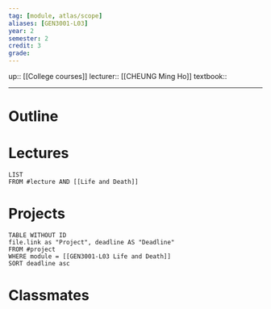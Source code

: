 ```yaml
---
tag: [module, atlas/scope]
aliases: [GEN3001-L03]
year: 2
semester: 2
credit: 3
grade: 
---
```

up:: [[College courses]]
lecturer:: [[CHEUNG Ming Ho]]
textbook:: 
___
# Outline

# Lectures
```dataview
LIST
FROM #lecture AND [[Life and Death]] 
```
# Projects
```dataview
TABLE WITHOUT ID 
file.link as "Project", deadline AS "Deadline"
FROM #project
WHERE module = [[GEN3001-L03 Life and Death]]
SORT deadline asc
```
# Classmates
